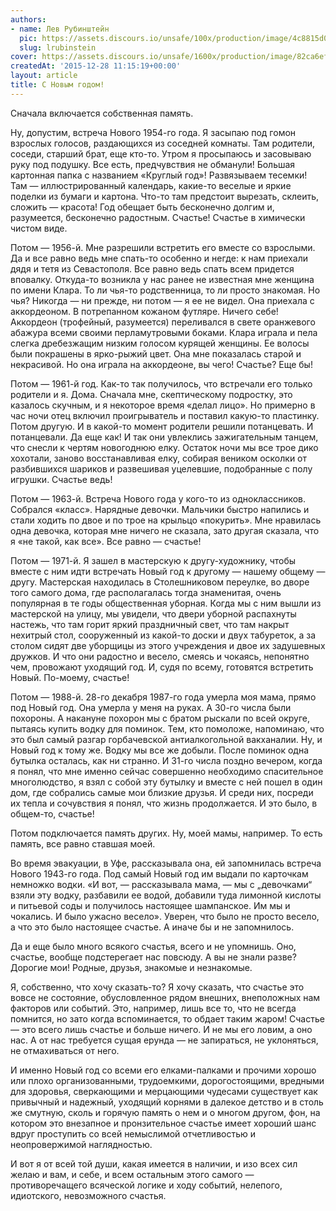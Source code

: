```yaml
---
authors:
- name: Лев Рубинштейн
  pic: https://assets.discours.io/unsafe/100x/production/image/4c8815d0-90d9-11e8-a560-8fb4ec62d69b.jpeg
  slug: lrubinstein
cover: https://assets.discours.io/unsafe/1600x/production/image/82ca6ef0-90e7-11e8-b664-798ed379bf02.jpeg
createdAt: '2015-12-28 11:15:19+00:00'
layout: article
title: С Новым годом!
---
```


Сначала включается собственная память.

Ну, допустим, встреча Нового 1954-го года. Я засыпаю под гомон взрослых голосов, раздающихся из соседней комнаты. Там родители, соседи, старший брат, еще кто-то. Утром я просыпаюсь и засовываю руку под подушку. Все есть, предчувствия не обманули! Большая картонная папка с названием «Круглый год»! Развязываем тесемки! Там — иллюстрированный календарь, какие-то веселые и яркие поделки из бумаги и картона. Что-то там предстоит вырезать, склеить, сложить — красота! Год обещает быть бесконечно долгим и, разумеется, бесконечно радостным. Счастье! Счастье в химически чистом виде.

Потом — 1956-й. Мне разрешили встретить его вместе со взрослыми. Да и все равно ведь мне спать-то особенно и негде: к нам приехали дядя и тетя из Севастополя. Все равно ведь спать всем придется вповалку. Откуда-то возникла у нас ранее не известная мне женщина по имени Клара. То ли чья-то родственница, то ли просто знакомая. Но чья? Никогда — ни прежде, ни потом — я ее не видел. Она приехала с аккордеоном. В потрепанном кожаном футляре. Ничего себе! Аккордеон (трофейный, разумеется) переливался в свете оранжевого абажура всеми своими перламутровыми боками. Клара играла и пела слегка дребезжащим низким голосом курящей женщины. Ее волосы были покрашены в ярко-рыжий цвет. Она мне показалась старой и некрасивой. Но она играла на аккордеоне, вы чего! Счастье? Еще бы!

Потом — 1961-й год. Как-то так получилось, что встречали его только родители и я. Дома. Сначала мне, скептическому подростку, это казалось скучным, и я некоторое время «делал лицо». Но примерно в час ночи отец включил проигрыватель и поставил какую-то пластинку. Потом другую. И в какой-то момент родители решили потанцевать. И потанцевали. Да еще как! И так они увлеклись зажигательным танцем, что снесли к чертям новогоднюю елку. Остаток ночи мы все трое дико хохотали, заново восстанавливая елку, собирая веником осколки от разбившихся шариков и развешивая уцелевшие, подобранные с полу игрушки. Счастье ведь!

Потом — 1963-й. Встреча Нового года у кого-то из одноклассников. Собрался «класс». Нарядные девочки. Мальчики быстро напились и стали ходить по двое и по трое на крыльцо «покурить». Мне нравилась одна девочка, которая мне ничего не сказала, зато другая сказала, что я «не такой, как все». Все равно — счастье!

Потом — 1971-й. Я зашел в мастерскую к другу-художнику, чтобы вместе с ним идти встречать Новый год к другому — нашему общему — другу. Мастерская находилась в Столешниковом переулке, во дворе того самого дома, где располагалась тогда знаменитая, очень популярная в те годы общественная уборная. Когда мы с ним вышли из мастерской на улицу, мы увидели, что двери уборной распахнуты настежь, что там горит яркий праздничный свет, что там накрыт нехитрый стол, сооруженный из какой-то доски и двух табуреток, а за столом сидят две уборщицы из этого учреждения и двое их задушевных дружков. И что они радостно и весело, смеясь и чокаясь, непонятно чем, провожают уходящий год. И, судя по всему, готовятся встретить Новый. По-моему, счастье!

Потом — 1988-й. 28-го декабря 1987-го года умерла моя мама, прямо под Новый год. Она умерла у меня на руках. А 30-го числа были похороны. А накануне похорон мы с братом рыскали по всей округе, пытаясь купить водку для поминок. Тем, кто помоложе, напоминаю, что это был самый разгар горбачевской антиалкогольной вакханалии. Ну, и Новый год к тому же. Водку мы все же добыли. После поминок одна бутылка осталась, как ни странно. И 31-го числа поздно вечером, когда я понял, что мне именно сейчас совершенно необходимо спасительное многолюдство, я взял с собой эту бутылку и вместе с ней пошел в один дом, где собрались самые мои близкие друзья. И среди них, посреди их тепла и сочувствия я понял, что жизнь продолжается. И это было, в общем-то, счастье!

Потом подключается память других. Ну, моей мамы, например. То есть память, все равно ставшая моей.

Во время эвакуации, в Уфе, рассказывала она, ей запомнилась встреча Нового 1943-го года. Под самый Новый год им выдали по карточкам немножко водки. «И вот, — рассказывала мама, — мы с „девочками“ взяли эту водку, разбавили ее водой, добавили туда лимонной кислоты и питьевой соды и получилось настоящее шампанское. Им мы и чокались. И было ужасно весело». Уверен, что было не просто весело, а что это было настоящее счастье. А иначе бы и не запомнилось.

Да и еще было много всякого счастья, всего и не упомнишь. Оно, счастье, вообще подстерегает нас повсюду. А вы не знали разве?  
Дорогие мои! Родные, друзья, знакомые и незнакомые.

Я, собственно, что хочу сказать-то? Я хочу сказать, что счастье это вовсе не состояние, обусловленное рядом внешних, внеположных нам факторов или событий. Это, например, лишь все то, что не всегда помнится, но зато когда вспоминается, то обдает таким жаром! Счастье — это всего лишь счастье и больше ничего. И не мы его ловим, а оно нас. А от нас требуется сущая ерунда — не запираться, не уклоняться, не отмахиваться от него.

И именно Новый год со всеми его елками-палками и прочими хорошо или плохо организованными, трудоемкими, дорогостоящими, вредными для здоровья, сверкающими и мерцающими чудесами существует как привычный и надежный, уходящий корнями в далекое детство и в столь же смутную, сколь и горячую память о нем и о многом другом, фон, на котором это внезапное и пронзительное счастье имеет хороший шанс вдруг проступить со всей немыслимой отчетливостью и неопровержимой наглядностью.

И вот я от всей той души, какая имеется в наличии, и изо всех сил желаю и вам, и себе, и всем остальным этого самого — противоречащего всяческой логике и ходу событий, нелепого, идиотского, невозможного счастья.